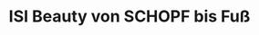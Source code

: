 ---
title: "ISI Beauty von SCHOPF bis Fuß"
url: /moosburg-a-d-isar/isi-beauty-von-schopf-bis-fuss/
shop: Friseur
---